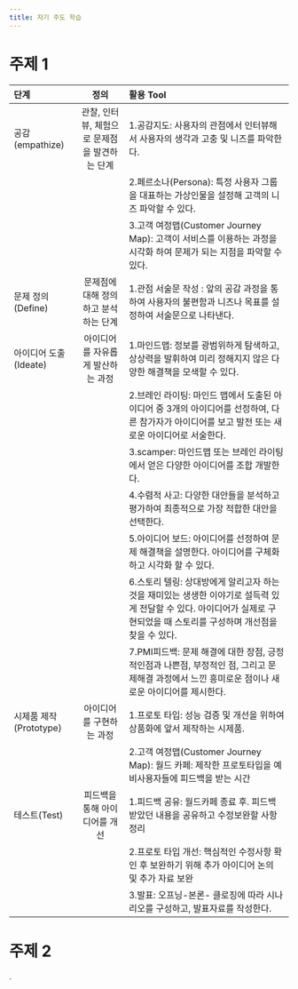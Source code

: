 ```yaml
---
title: 자기 주도 학습
---
```


# 주제 1

| 단계 | 정의 | 활용 Tool |
| :------- | :-----------: | :--------------------------------------------- |
| 공감(empathize)| 관찰, 인터뷰, 체험으로 문제점을 발견하는 단계 | 1.공감지도: 사용자의 관점에서 인터뷰해서 사용자의 생각과 고충 및 니즈를 파악한다. |
||  | 2.페르소나(Persona): 특정 사용자 그룹을 대표하는 가상인물을 설정해 고객의 니즈 파악할 수 있다. |
||  | 3.고객 여정맵(Customer Journey Map): 고객이 서비스를 이용하는 과정을 시각화 하여 문제가 되는 지점을 파악할 수 있다. |
| 문제 정의(Define) | 문제점에 대해 정의하고 분석하는 단계 | 1.관점 서술문 작성 : 앞의 공감 과정을 통하여 사용자의 불편함과 니즈나 목표를 설정하여 서술문으로 나타낸다.  |
| 아이디어 도출(Ideate) | 아이디어를 자유롭게 발산하는 과정 | 1.마인드맵: 정보를 광범위하게 탐색하고, 상상력을 발휘하여 미리 정해지지 않은 다양한 해결책을 모색할 수 있다. |
||  | 2.브레인 라이팅: 마인드 맵에서 도출된 아이디어 중 3개의 아이디어를 선정하여, 다른 참가자가 아이디어를 보고 발전 또는 새로운 아이디어로 서술한다. |
||  | 3.scamper: 마인드맵 또는 브레인 라이팅에서 얻은 다양한 아이디어를 조합 개발한다. |
||  | 4.수렴적 사고: 다양한 대안들을 분석하고 평가하여 최종적으로 가장 적합한 대안을 선택한다. |
||  | 5.아이디어 보드: 아이디어를 선정하여 문제 해결책을 설명한다. 아이디어를 구체화하고 시각화 할 수 있다. |
||  | 6.스토리 텔링: 상대방에게 알리고자 하는 것을 재미있는 생생한 이야기로 설득력 있게 전달할 수 있다. 아이디어가 실제로 구현되었을 때 스토리를 구성하며 개선점을 찾을 수 있다. |
||  | 7.PMI피드백: 문제 해결에 대한 장점, 긍정적인점과 나쁜점, 부정적인 점, 그리고 문제해결 과정에서 느낀 흥미로운 점이나 새로운 아이디어를 제시한다.|
| 시제품 제작(Prototype) | 아이디어를 구현하는 과정 | 1.프로토 타입: 성능 검증 및 개선을 위하여 상품화에 앞서 제작하는 시제품. |
||  | 2.고객 여정맵(Customer Journey Map): 월드 카페: 제작한 프로토타입을 예비사용자들에 피드백을 받는 시간 |
| 테스트(Test) | 피드백을 통해 아이디어를 개선 | 1.피드백 공유: 월드카페 종료 후. 피드백 받았던 내용을 공유하고 수정보완할 사항 정리 |
||  | 2.프로토 타입 개선: 핵심적인 수정사항 확인 후 보완하기 위해 추가 아이디어 논의 및 추가 자료 보완 |
||  | 3.발표: 오프닝-본론- 클로징에 따라 시나리오를 구성하고, 발표자료를 작성한다.|


# 주제 2

.
